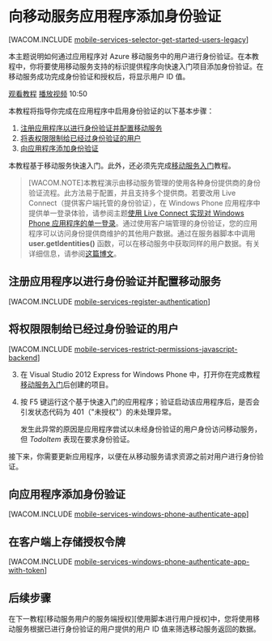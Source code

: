 <properties linkid="develop-mobile-tutorials-get-started-with-users-wp8" urlDisplayName="身份验证入门" pageTitle="身份验证 （Windows Phone） 入门 |移动开发人员中心" metaKeywords="" description="了解如何使用移动服务通过各个身份提供平台（包括 Google、 Facebook、 Twitter 和 Microsoft）对 Windows Phone 应用程序的用户进行身份验证。" metaCanonical="" services="" documentationCenter="Mobile" title="Get started with authentication in Mobile Services" authors="glenga" solutions="" manager="" editor="" />

<tags 
wacn.date="04/11/2015"
ms.service="mobile-services" ms.workload="mobile" ms.tgt_pltfrm="mobile-windows-phone" ms.devlang="dotnet" ms.topic="article" ms.date="02/26/2015" ms.author="glenga" />

# 向移动服务应用程序添加身份验证

[WACOM.INCLUDE [mobile-services-selector-get-started-users-legacy](../includes/mobile-services-selector-get-started-users-legacy.md)]

<div class="dev-onpage-video-clear clearfix">
<div class="dev-onpage-left-content">

<p>本主题说明如何通过应用程序对 Azure 移动服务中的用户进行身份验证。在本教程中，你将要使用移动服务支持的标识提供程序向快速入门项目添加身份验证。在移动服务成功完成身份验证和授权后，将显示用户 ID 值。</p>
</div>
<div class="dev-onpage-video-wrapper"><a href="http://go.microsoft.com/fwlink/?LinkId=298631" target="_blank" class="label">观看教程</a> <a style="background-image: url('/media/devcenter/mobile/videos/mobile-wp8-get-started-authentication-180x120.png') !important;" href="http://go.microsoft.com/fwlink/?LinkId=298631" target="_blank" class="dev-onpage-video"><span class="icon">播放视频</span></a> <span class="time">10:50</span></div>
</div>  

本教程将指导你完成在应用程序中启用身份验证的以下基本步骤：

1. [注册应用程序以进行身份验证并配置移动服务]
2. [将表权限限制给已经过身份验证的用户]
3. [向应用程序添加身份验证]

本教程基于移动服务快速入门。此外，还必须先完成[移动服务入门]教程。 

>[WACOM.NOTE]本教程演示由移动服务管理的使用各种身份提供商的身份验证流程。此方法易于配置，并且支持多个提供商。若要改用 Live Connect（提供客户端托管的身份验证），在 Windows Phone 应用程序中提供单一登录体验，请参阅主题[使用 Live Connect 实现对 Windows Phone 应用程序的单一登录]。通过使用客户端管理的身份验证，您的应用程序可以访问身份提供商维护的其他用户数据。通过在服务器脚本中调用 **user.getIdentities()** 函数，可以在移动服务中获取同样的用户数据。有关详细信息，请参阅[这篇博文](http://go.microsoft.com/fwlink/p/?LinkId=506605)。

## <a name="register"></a>注册应用程序以进行身份验证并配置移动服务


[WACOM.INCLUDE [mobile-services-register-authentication](../includes/mobile-services-register-authentication.md)] 


## <a name="permissions"></a>将权限限制给已经过身份验证的用户


[WACOM.INCLUDE [mobile-services-restrict-permissions-javascript-backend](../includes/mobile-services-restrict-permissions-javascript-backend.md)] 


3. 在 Visual Studio 2012 Express for Windows Phone 中，打开你在完成教程[移动服务入门]后创建的项目。 

4. 按 F5 键运行这个基于快速入门的应用程序；验证启动该应用程序后，是否会引发状态代码为 401（"未授权"）的未处理异常。 
   
   	发生此异常的原因是应用程序尝试以未经身份验证的用户身份访问移动服务，但 _TodoItem_ 表现在要求身份验证。

接下来，你需要更新应用程序，以便在从移动服务请求资源之前对用户进行身份验证。

## <a name="add-authentication"></a>向应用程序添加身份验证

[WACOM.INCLUDE [mobile-services-windows-phone-authenticate-app](../includes/mobile-services-windows-phone-authenticate-app.md)]

## <a name="tokens"></a>在客户端上存储授权令牌

[WACOM.INCLUDE [mobile-services-windows-phone-authenticate-app-with-token](../includes/mobile-services-windows-phone-authenticate-app-with-token.md)] 

## <a name="next-steps"> </a>后续步骤

在下一教程[移动服务用户的服务端授权][使用脚本进行用户授权]中，您将使用移动服务根据已进行身份验证的用户提供的用户 ID 值来筛选移动服务返回的数据。 

<!-- Anchors. -->
[注册应用程序以进行身份验证并配置移动服务]: #register
[将表权限限制给已经过身份验证的用户]: #permissions
[向应用程序添加身份验证]: #add-authentication
[后续步骤]:#next-steps

<!-- Images. -->
[1]: ./media/mobile-services-wp8-get-started-users/mobile-services-selection.png
[2]: ./media/mobile-services-wp8-get-started-users/mobile-service-uri.png
[3]: ./media/mobile-services-wp8-get-started-users/mobile-identity-tab.png
[4]: ./media/mobile-services-wp8-get-started-users/mobile-portal-data-tables.png
[5]: ./media/mobile-services-wp8-get-started-users/mobile-portal-change-table-perms.png

<!-- URLs. -->
[提交应用程序页]: https://appdev.microsoft.com/StorePortals/zh-CN/Developer/Catalog/ReleaseAnchor
[移动服务入门]: /zh-cn/documentation/articles/mobile-services-windows-phone-get-started
[使用脚本为用户授权]: /zh-cn/documentation/articles/mobile-services-windows-phone-authorize-users-in-scripts
[Azure 管理门户]: https://manage.windowsazure.cn/
[使用 Live Connect 实现对 Windows Phone 应用程序的单一登录]: /zh-cn/documentation/articles/mobile-services-windows-phone-single-sign-on
